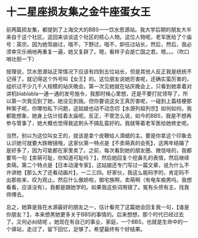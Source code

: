 # 十二星座损友集之金牛座蛋女王

前两篇损友集，都提到了上海交大的BBS——饮水思源站。我大学后期的朋友大半来自于这个社区。这回来谈谈这个社区的核心人物。这位人物呢，老军医给了个庙号：英宗。因为她驾崩过，哦不，下野过，哦不，卸任过站长，然后，然后，我必须幸灾乐祸地再重复一遍，她又复辟了。嗯，看样子会是亡国之君。嗯。。。（吹口哨壮胆一下）

按理说，饮水思源站正常情况下应该有四到五位站长，但是其他人反正我是统统不记得了。就记得这个外号叫【女王】的。这位朋友说她厉害呢，还确实蛮厉害的，组织过不少几千人规模的站庆晚会。第一次见她就在站庆晚会上，只看到她拿着对讲机blablabla一通一通的发号施令，我那时候心里想，还是不要打扰领导了，所以第一次我见到了她，她没见到我。但你要说这女王真厉害呢，一碰到上篇桔梗那种案子呢，你哪怕私下问题，这姑娘也动不动念叨【水源列祖列宗】如何如何。我都能想象，她身上估计挂着太庙呢。反正，不管怎么说，如今的BBS，我是不想再参与管事了，她大概也觉得我这刺头不搞乱蛮好的。我就等着老军医给她修史呢。

当然，别以为这位叫女王的，就该是拿个皮鞭给人滴蜡的主。要是你拿这个印象去认识她可就要大跌眼镜哦，这家伙第一特点是【不卖萌真的会死】，这两年结婚了是好多了，因为可能都在家里卖了。之前，每次看到她的朋友圈、微信啥的，我都要骂一句【卖萌可耻，你知道可耻吗？】，然后她回复个挖鼻孔的表情，然后继续卖萌。第二个特点是【日本动漫专家】，这姑娘还专门写过一篇文章，说为什么不许讲她【那么大了还看动画片】，一二三四。好家伙，我这么能码字的，肯定码不出那些来，叹为观止。然后什么傲娇啦，御宅族啊，卖萌啊（有电车痴男吗，我想看看，应该没有）。我都是跟她学的。如果我这些词用错了。冤有头债有主，找我师傅去。

总之，她算是我在水源最好的朋友之一，估计看完了这篇她会回复我一句，【谁是你朋友？】，本来想黑她更多关于BBS的事情的。后来想想，那个时代已经过去了。又何必纠结呢 。她现在有自己的事业，家庭，一个BBS，也就是生命中的一个驿站，走过了，留下回忆，足够了。希望最终有个好结果。